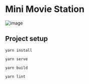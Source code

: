 # Mini Movie Station

![image](https://user-images.githubusercontent.com/26505680/128627729-81327928-5f57-4623-99ee-c0da26c418a0.png)


## Project setup
```
yarn install

yarn serve

yarn build

yarn lint
```
